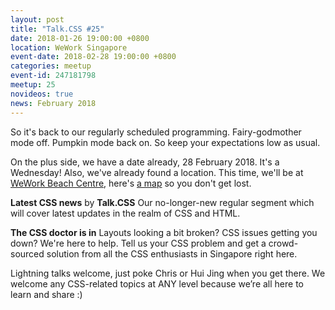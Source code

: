 ```yaml
---
layout: post
title: "Talk.CSS #25"
date: 2018-01-26 19:00:00 +0800
location: WeWork Singapore
event-date: 2018-02-28 19:00:00 +0800
categories: meetup
event-id: 247181798
meetup: 25
novideos: true
news: February 2018
---
```

So it's back to our regularly scheduled programming. Fairy-godmother mode off. Pumpkin mode back on. So keep your expectations low as usual.

On the plus side, we have a date already, 28 February 2018. It's a Wednesday! Also, we've already found a location. This time, we'll be at [WeWork Beach Centre](https://www.wework.com/buildings/beach-centre--singapore), here's [a map](https://www.google.com.sg/maps/place/WeWork+Beach+Centre/@1.2958737,103.8533462,17z/data=!3m1!4b1!4m5!3m4!1s0x31da19a59cfc8f55:0x9ea50cd7a3ccd504!8m2!3d1.2958683!4d103.8555349?hl=en) so you don't get lost.

**Latest CSS news** by **Talk.CSS**
Our no-longer-new regular segment which will cover latest updates in the realm of CSS and HTML.

**The CSS doctor is in**
Layouts looking a bit broken? CSS issues getting you down? We're here to help. Tell us your CSS problem and get a crowd-sourced solution from all the CSS enthusiasts in Singapore right here.

Lightning talks welcome, just poke Chris or Hui Jing when you get there. We welcome any CSS-related topics at ANY level because we’re all here to learn and share :)
